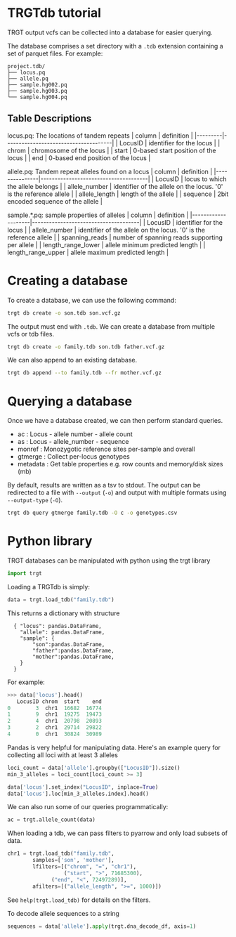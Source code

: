 TRGTdb tutorial
===============
TRGT output vcfs can be collected into a database for easier querying.

The database comprises a set directory with a `.tdb` extension containing a set of parquet files. For example:
```
project.tdb/
├── locus.pq
├── allele.pq
├── sample.hg002.pq
├── sample.hg003.pq
└── sample.hg004.pq
```

Table Descriptions
-------------------
locus.pq: The locations of tandem repeats
| column  | definition                           |
|---------|--------------------------------------|
| LocusID | identifier for the locus             |
| chrom   | chromosome of the locus              |
| start   | 0-based start position of the locus  |
| end     | 0-based end position of the locus    |

allele.pq: Tandem repeat alleles found on a locus
| column        | definition                           |
|---------------|--------------------------------------|
| LocusID       | locus to which the allele belongs    |
| allele_number | identifier of the allele on the locus. '0' is the reference allele |
| allele_length | length of the allele                 |
| sequence      | 2bit encoded sequence of the allele  |

sample.\*.pq: sample properties of alleles
| column             | definition                           |
|--------------------|--------------------------------------|
| LocusID            | identifier for the locus             |
| allele_number      | identifier of the allele on the locus. '0' is the reference allele |
| spanning_reads     | number of spanning reads supporting per allele |
| length_range_lower | allele minimum predicted length      |
| length_range_upper | allele maximum predicted length      |


Creating a database
===================
To create a database, we can use the following command:

```bash
trgt db create -o son.tdb son.vcf.gz
```

The output must end with `.tdb`. We can create a database from multiple vcfs or tdb files.
```bash
trgt db create -o family.tdb son.tdb father.vcf.gz
```

We can also append to an existing database.
```bash
trgt db append --to family.tdb --fr mother.vcf.gz
```

Querying a database
===================
Once we have a database created, we can then perform standard queries. 
- ac       : Locus - allele number - allele count
- as       : Locus - allele_number - sequence
- monref   : Monozygotic reference sites per-sample and overall
- gtmerge  : Collect per-locus genotypes
- metadata : Get table properties e.g. row counts and memory/disk sizes (mb)

By default, results are written as a tsv to stdout. The output can be redirected to a file with `--output` (`-o`) and output with multiple formats using `--output-type` (`-O`).
```bash
trgt db query gtmerge family.tdb -O c -o genotypes.csv
```

Python library
==============

TRGT databases can be manipulated with python using the trgt library
```python
import trgt
```

Loading a TRGTdb is simply:
```python
data = trgt.load_tdb("family.tdb")
```

This returns a dictionary with structure
```
  { "locus": pandas.DataFrame,
    "allele": pandas.DataFrame,
    "sample": {
    	"son":pandas.DataFrame, 
    	"father":pandas.DataFrame, 
    	"mother":pandas.DataFrame, 
    }
  }
```

For example:
```python
>>> data['locus'].head()
   LocusID chrom  start    end
0        3  chr1  16682  16774
1        9  chr1  19275  19473
2        4  chr1  20798  20893
3        2  chr1  29714  29822
4        0  chr1  30824  30989
```

Pandas is very helpful for manipulating data. Here's an example query for collecting all loci with at least 3 alleles
```python
loci_count = data['allele'].groupby(["LocusID"]).size()
min_3_alleles = loci_count[loci_count >= 3]

data['locus'].set_index("LocusID", inplace=True)
data['locus'].loc[min_3_alleles.index].head()
```

We can also run some of our queries programmatically:
```python
ac = trgt.allele_count(data)
```

When loading a tdb, we can pass filters to pyarrow and only load subsets of data.
```python
chr1 = trgt.load_tdb("family.tdb",
		samples=['son', 'mother'],
		lfilters=[("chrom", "=", "chr1"), 
		          ("start", ">", 71685300),
			  ("end", "<", 72497289)],
		afilters=[("allele_length", ">=", 1000)])
```
See `help(trgt.load_tdb)` for details on the filters.

To decode allele sequences to a string
```python
sequences = data['allele'].apply(trgt.dna_decode_df, axis=1)
```

